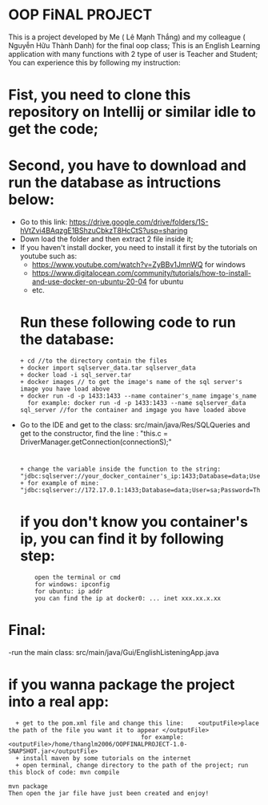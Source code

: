   # OOP FiNAL PROJECT
  This is a project developed by Me ( Lê Mạnh Thắng) and my colleague ( Nguyễn Hữu Thành Danh) for the final oop class;
  This is an English Learning application with many functions with 2 type of user is Teacher and Student;
  You can experience this by following my instruction:
# Fist, you need to clone this repository on Intellij or similar idle to get the code;
# Second, you have to download and run the database as intructions below:
- Go to this link: https://drive.google.com/drive/folders/1S-hVtZvi4BAqzgE1BShzuCbkzT8HcCtS?usp=sharing
- Down load the folder and then extract 2 file inside it;
- If you haven't install docker, you need to install it first by the tutorials on youtube such as:
  +  https://www.youtube.com/watch?v=ZyBBv1JmnWQ for windows
  +  https://www.digitalocean.com/community/tutorials/how-to-install-and-use-docker-on-ubuntu-20-04 for ubuntu
  +  etc.
    # Run these following code to run the database:
      + cd //to the directory contain the files
      + docker import sqlserver_data.tar sqlserver_data
      + docker load -i sql_server.tar
      + docker images // to get the image's name of the sql server's image you have load above
      + docker run -d -p 1433:1433 --name container's_name imgage's_name
        for example: docker run -d -p 1433:1433 --name sqlserver_data sql_server //for the container and imgage you have loaded above
- Go to the IDE and get to the class: src/main/java/Res/SQLQueries and get to the constructor, find the line : "this.c = DriverManager.getConnection(connectionS);"
    #
      + change the variable inside the function to the string: "jdbc:sqlserver://your_docker_container's_ip:1433;Database=data;User=sa;Password=Thanglm#2006;encrypt=true;trustServerCertificate=true;loginTimeout=30;"
      + for example of mine: "jdbc:sqlserver://172.17.0.1:1433;Database=data;User=sa;Password=Thanglm#2006;encrypt=true;trustServerCertificate=true;loginTimeout=30;"
    # if you don't know you container's ip, you can find it by following step:
          open the terminal or cmd
          for windows: ipconfig
          for ubuntu: ip addr
          you can find the ip at docker0: ... inet xxx.xx.x.xx
# Final:
  -run the main class: src/main/java/Gui/EnglishListeningApp.java
  # if you wanna package the project into a real app:
      + get to the pom.xml file and change this line:    <outputFile>place the path of the file you want it to appear </outputFile>
                                         for example:  <outputFile>/home/thanglm2006/OOPFINALPROJECT-1.0-SNAPSHOT.jar</outputFile>
      + install maven by some tutorials on the internet
      + open terminal, change directory to the path of the project; run this block of code: mvn compile
                                                                                            mvn package
    Then open the jar file have just been created and enjoy!
                                                                                      
